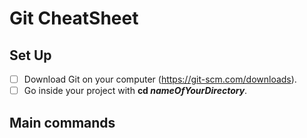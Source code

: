 # Git CheatSheet

## Set Up
- [ ] Download Git on your computer (https://git-scm.com/downloads).
- [ ] Go inside your project with **cd _nameOfYourDirectory_**.

## Main commands



